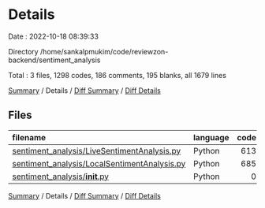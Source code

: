 # Details

Date : 2022-10-18 08:39:33

Directory /home/sankalpmukim/code/reviewzon-backend/sentiment_analysis

Total : 3 files,  1298 codes, 186 comments, 195 blanks, all 1679 lines

[Summary](results.md) / Details / [Diff Summary](diff.md) / [Diff Details](diff-details.md)

## Files
| filename | language | code | comment | blank | total |
| :--- | :--- | ---: | ---: | ---: | ---: |
| [sentiment_analysis/LiveSentimentAnalysis.py](/sentiment_analysis/LiveSentimentAnalysis.py) | Python | 613 | 89 | 84 | 786 |
| [sentiment_analysis/LocalSentimentAnalysis.py](/sentiment_analysis/LocalSentimentAnalysis.py) | Python | 685 | 97 | 110 | 892 |
| [sentiment_analysis/__init__.py](/sentiment_analysis/__init__.py) | Python | 0 | 0 | 1 | 1 |

[Summary](results.md) / Details / [Diff Summary](diff.md) / [Diff Details](diff-details.md)